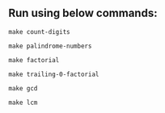 ##  Run using below commands:

```
make count-digits

make palindrome-numbers

make factorial

make trailing-0-factorial

make gcd

make lcm
```